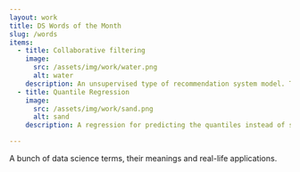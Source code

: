 ```yaml
---
layout: work
title: DS Words of the Month
slug: /words
items:
  - title: Collaborative filtering
    image:
      src: /assets/img/work/water.png
      alt: water
    description: An unsupervised type of recommendation system model. This model mainly leverages on ratings or interactions from other users of the same collection of items (for example, other users on Netflix or Spotify) to estimate other users' potential ratings of those items. Companies like Amazon, Spotify, Google use this to recommend stuff that users may find interesting.
  - title: Quantile Regression
    image:
      src: /assets/img/work/sand.png
      alt: sand
    description: A regression for predicting the quantiles instead of simply the average expected value. We use X-quantile regression to say "we expect values to fall below this X% of the time". For example, 90% quantile regression gives us the level at which 90% of values would be expected to fall within. Used in applications like giving customers an estimated time of arrival or delivery.

---
```


A bunch of data science terms, their meanings and real-life applications.
<br />
<br />
